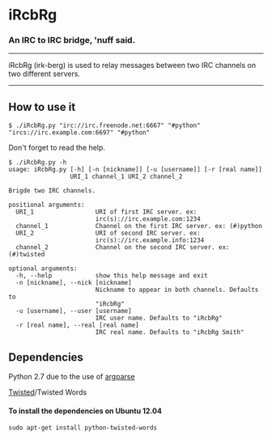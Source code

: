 iRcbRg
======

### An IRC to IRC bridge, 'nuff said. ###


************************
iRcbRg (irk-berg) is used to relay messages between two IRC channels on two different servers.
************************

How to use it
-------------
```
$ ./iRcbRg.py "irc://irc.freenode.net:6667" "#python" "ircs://irc.example.com:6697" "#python"
```
Don't forget to read the help.
```
$ ./iRcbRg.py -h
usage: iRcbRg.py [-h] [-n [nickname]] [-u [username]] [-r [real name]]
                 URI_1 channel_1 URI_2 channel_2

Brigde two IRC channels.

positional arguments:
  URI_1                 URI of first IRC server. ex:
                        irc(s)://irc.example.com:1234
  channel_1             Channel on the first IRC server. ex: (#)python
  URI_2                 URI of second IRC server. ex:
                        irc(s)://irc.example.info:1234
  channel_2             Channel on the second IRC server. ex: (#)twisted

optional arguments:
  -h, --help            show this help message and exit
  -n [nickname], --nick [nickname]
                        Nickname to appear in both channels. Defaults to
                        "iRcbRg"
  -u [username], --user [username]
                        IRC user name. Defaults to "iRcbRg"
  -r [real name], --real [real name]
                        IRC real name. Defaults to "iRcbRg Smith"
```

Dependencies
------------
Python 2.7 due to the use of [argparse](http://docs.python.org/dev/library/argparse.html)

[Twisted](<https://en.wikipedia.org/wiki/Twisted_(software)>)/Twisted Words

#### To install the dependencies on Ubuntu 12.04 ####
```
sudo apt-get install python-twisted-words
```
